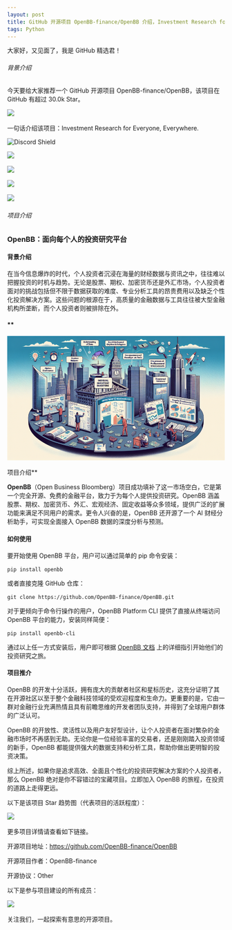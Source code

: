 ```yaml
---
layout: post
title: GitHub 开源项目 OpenBB-finance/OpenBB 介绍，Investment Research for Everyone, Everywhere.
tags: Python
---
```


大家好，又见面了，我是 GitHub 精选君！

###### 背景介绍

今天要给大家推荐一个 GitHub 开源项目 OpenBB-finance/OpenBB，该项目在 GitHub 有超过 30.0k Star。

![](https://stats.deeptrain.net/repo/OpenBB-finance/OpenBB/?theme=light)

一句话介绍该项目：Investment Research for Everyone, Everywhere.




![Discord Shield](https://discordapp.com/api/guilds/831165782750789672/widget.png?style=shield)

![](https://github.com/OpenBB-finance/OpenBB/blob/develop/images/platform-light.svg?raw=true#gh-light-mode-only)

![](https://github.com/OpenBB-finance/OpenBB/blob/develop/images/platform-dark.svg?raw=true#gh-dark-mode-only)

![](https://openbb.co/api/image?src=%2Fassets%2Fimages%2Fhome%2Fhero.png&width=2400&fit=cover&position=center&background[]=0&background[]=0&background[]=0&background[]=0&quality=100&compressionLevel=9&loop=0&delay=100&crop=null)

![](https://contributors-img.web.app/image?repo=OpenBB-finance/OpenBBTerminal)


###### 项目介绍

### **OpenBB：面向每个人的投资研究平台**

#### **背景介绍**

在当今信息爆炸的时代，个人投资者沉浸在海量的财经数据与资讯之中，往往难以把握投资的时机与趋势。无论是股票、期权、加密货币还是外汇市场，个人投资者面对的挑战包括但不限于数据获取的难度、专业分析工具的昂贵费用以及缺乏个性化投资解决方案。这些问题的根源在于，高质量的金融数据与工具往往被大型金融机构所垄断，而个人投资者则被排除在外。

#### **

![](https://raw.githubusercontent.com/ZhuPeng/pic/master/mac/compress_tmp-34b96c9287065ff6d0bedec348152f67.png)

项目介绍**

**OpenBB**（Open Business Bloomberg）项目成功填补了这一市场空白，它是第一个完全开源、免费的金融平台，致力于为每个人提供投资研究。OpenBB 涵盖股票、期权、加密货币、外汇、宏观经济、固定收益等众多领域，提供广泛的扩展功能来满足不同用户的需求。更令人兴奋的是，OpenBB 还开源了一个 AI 财经分析助手，可实现全面接入 OpenBB 数据的深度分析与预测。

#### **如何使用**

要开始使用 OpenBB 平台，用户可以通过简单的 pip 命令安装：

```shell
pip install openbb
```

或者直接克隆 GitHub 仓库：

```shell
git clone https://github.com/OpenBB-finance/OpenBB.git
```

对于更倾向于命令行操作的用户，OpenBB Platform CLI 提供了直接从终端访问 OpenBB 平台的能力，安装同样简便：

```shell
pip install openbb-cli
```

通过以上任一方式安装后，用户即可根据 [OpenBB 文档](https://docs.openbb.co/platform/installation) 上的详细指引开始他们的投资研究之旅。

#### **项目推介**

OpenBB 的开发十分活跃，拥有庞大的贡献者社区和星标历史，这充分证明了其在开源社区以至于整个金融科技领域的受欢迎程度和生命力。更重要的是，它由一群对金融行业充满热情且具有前瞻思维的开发者团队支持，并得到了全球用户群体的广泛认可。

OpenBB 的开放性、灵活性以及用户友好型设计，让个人投资者在面对繁杂的金融市场时不再感到无助。无论你是一位经验丰富的交易者，还是刚刚踏入投资领域的新手，OpenBB 都能提供强大的数据支持和分析工具，帮助你做出更明智的投资决策。

综上所述，如果你是追求高效、全面且个性化的投资研究解决方案的个人投资者，那么 OpenBB 绝对是你不容错过的宝藏项目。立即加入 OpenBB 的旅程，在投资的道路上走得更远。

以下是该项目 Star 趋势图（代表项目的活跃程度）：

![](https://api.star-history.com/svg?repos=OpenBB-finance/OpenBB&type=Timeline)

更多项目详情请查看如下链接。

开源项目地址：https://github.com/OpenBB-finance/OpenBB 

开源项目作者：OpenBB-finance

开源协议：Other

以下是参与项目建设的所有成员：

![](https://contrib.rocks/image?repo=OpenBB-finance/OpenBB)

关注我们，一起探索有意思的开源项目。

